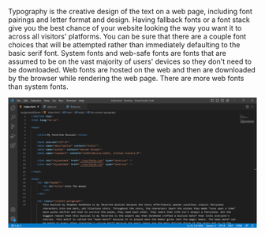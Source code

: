 Typography is the creative design of the text on a web page, including font pairings and letter format and design. 
Having fallback fonts or a font stack give you the best chance of your website looking the way you want it to across all visitors' platforms. You can be sure that there are a couple font choices that will be attempted rather than immediately defaulting to the basic serif font.
System fonts and web-safe fonts are fonts that are assumed to be on the vast majority of users' devices so they don't need to be downloaded. Web fonts are hosted on the web and then are downloaded by the browser while rendering the web page. There are more web fonts than system fonts. 

![Assignment Eleven Screenshot](./images/assignmentElevenScreenshot.png)